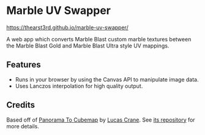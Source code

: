 # Marble UV Swapper

https://thearst3rd.github.io/marble-uv-swapper/

A web app which converts Marble Blast custom marble textures between the Marble Blast Gold and Marble Blast Ultra style UV mappings.

## Features
* Runs in your browser by using the Canvas API to manipulate image data.
* Uses Lanczos interpolation for high quality output.

## Credits

Based off of [Panorama To Cubemap](https://jaxry.github.io/panorama-to-cubemap/) by [Lucas Crane](https://github.com/jaxry). See [its repository](https://github.com/jaxry/panorama-to-cubemap) for more details.
